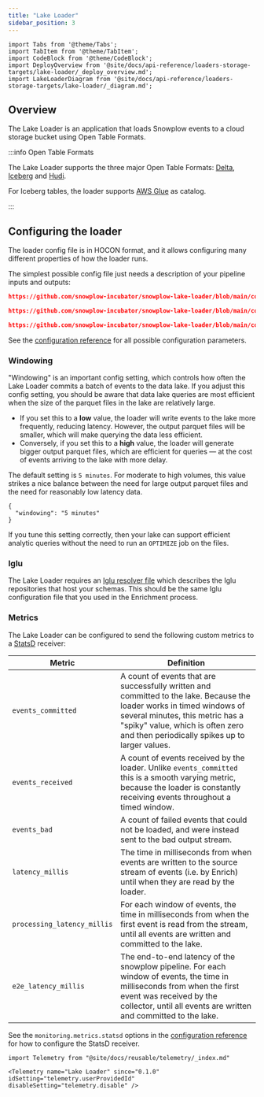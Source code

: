 ```yaml
---
title: "Lake Loader"
sidebar_position: 3
---
```


```mdx-code-block
import Tabs from '@theme/Tabs';
import TabItem from '@theme/TabItem';
import CodeBlock from '@theme/CodeBlock';
import DeployOverview from '@site/docs/api-reference/loaders-storage-targets/lake-loader/_deploy_overview.md';
import LakeLoaderDiagram from '@site/docs/api-reference/loaders-storage-targets/lake-loader/_diagram.md';
```

## Overview

The Lake Loader is an application that loads Snowplow events to a cloud storage bucket using Open Table Formats.

:::info Open Table Formats

The Lake Loader supports the three major Open Table Formats: [Delta](https://delta.io/), [Iceberg](https://iceberg.apache.org/) and [Hudi](https://hudi.apache.org/).

For Iceberg tables, the loader supports [AWS Glue](https://docs.aws.amazon.com/glue/) as catalog.

:::

<Tabs groupId="cloud" queryString lazy>
  <TabItem value="aws" label="AWS" default>
    <LakeLoaderDiagram stream="Kinesis" bucket="S3" cloud="AWS"/>
    <DeployOverview cloud="AWS"/>
  </TabItem>
  <TabItem value="gcp" label="GCP">
    <LakeLoaderDiagram stream="Pub/Sub" bucket="GCS" cloud="GCP"/>
    <DeployOverview cloud="GCP"/>
  </TabItem>
  <TabItem value="azure" label="Azure">
    <LakeLoaderDiagram stream="Kafka" bucket="ADLS Gen 2" cloud="Azure"/>
    <DeployOverview cloud="Azure"/>
  </TabItem>
</Tabs>

## Configuring the loader

The loader config file is in HOCON format, and it allows configuring many different properties of how the loader runs.

The simplest possible config file just needs a description of your pipeline inputs and outputs:

<Tabs groupId="cloud" queryString>
  <TabItem value="aws" label="AWS" default>

```json reference
https://github.com/snowplow-incubator/snowplow-lake-loader/blob/main/config/config.aws.minimal.hocon
```

  </TabItem>
  <TabItem value="gcp" label="GCP">

```json reference
https://github.com/snowplow-incubator/snowplow-lake-loader/blob/main/config/config.gcp.minimal.hocon
```

  </TabItem>
  <TabItem value="azure" label="Azure">

```json reference
https://github.com/snowplow-incubator/snowplow-lake-loader/blob/main/config/config.azure.minimal.hocon
```

  </TabItem>
</Tabs>

See the [configuration reference](/docs/api-reference/loaders-storage-targets/lake-loader/configuration-reference/index.md) for all possible configuration parameters.

### Windowing

"Windowing" is an important config setting, which controls how often the Lake Loader commits a batch of events to the data lake. If you adjust this config setting, you should be aware that data lake queries are most efficient when the size of the parquet files in the lake are relatively large.

- If you set this to a **low** value, the loader will write events to the lake more frequently, reducing latency. However, the output parquet files will be smaller, which will make querying the data less efficient.
- Conversely, if you set this to a **high** value, the loader will generate bigger output parquet files, which are efficient for queries — at the cost of events arriving to the lake with more delay.

The default setting is `5 minutes`.  For moderate to high volumes, this value strikes a nice balance between the need for large output parquet files and the need for reasonably low latency data.

```
{
  "windowing": "5 minutes"
}
```

If you tune this setting correctly, then your lake can support efficient analytic queries without the need to run an `OPTIMIZE` job on the files.

### Iglu

The Lake Loader requires an [Iglu resolver file](/docs/api-reference/iglu/iglu-resolver/index.md) which describes the Iglu repositories that host your schemas.  This should be the same Iglu configuration file that you used in the Enrichment process.

### Metrics

The Lake Loader can be configured to send the following custom metrics to a [StatsD](https://www.datadoghq.com/statsd-monitoring/) receiver:

| Metric                      | Definition |
|-----------------------------|------------|
| `events_committed`          | A count of events that are successfully written and committed to the lake.  Because the loader works in timed windows of several minutes, this metric has a "spiky" value, which is often zero and then periodically spikes up to larger values. |
| `events_received`           | A count of events received by the loader.  Unlike `events_committed` this is a smooth varying metric, because the loader is constantly receiving events throughout a timed window. |
| `events_bad`                | A count of failed events that could not be loaded, and were instead sent to the bad output stream. |
| `latency_millis`            | The time in milliseconds from when events are written to the source stream of events (i.e. by Enrich) until when they are read by the loader. |
| `processing_latency_millis` | For each window of events, the time in milliseconds from when the first event is read from the stream, until all events are written and committed to the lake. |
| `e2e_latency_millis`        | The end-to-end latency of the snowplow pipeline. For each window of events, the time in milliseconds from when the first event was received by the collector, until all events are written and committed to the lake. |

See the `monitoring.metrics.statsd` options in the [configuration reference](/docs/api-reference/loaders-storage-targets/lake-loader/configuration-reference/index.md) for how to configure the StatsD receiver.


```mdx-code-block
import Telemetry from "@site/docs/reusable/telemetry/_index.md"

<Telemetry name="Lake Loader" since="0.1.0" idSetting="telemetry.userProvidedId" disableSetting="telemetry.disable" />
```
